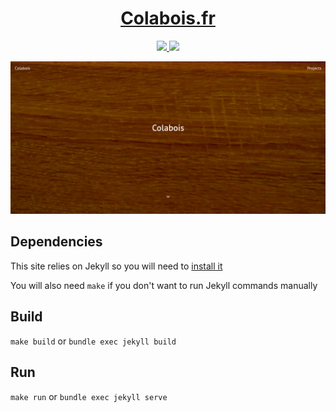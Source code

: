 <h1 align="center"><a href src="https://colabois.fr"> Colabois.fr </a></h1>

<p align="center">
    <a href="https://colabois.fr">
        <img src="https://moriya.zapto.org/jenkins/buildStatus/icon?job=Colabois%2Fcolabois.fr%2Fmain&subject=production&style=flat">
    </a>
    <a href="https://www-dev.colabois.fr">
        <img src="https://moriya.zapto.org/jenkins/buildStatus/icon?job=Colabois%2Fcolabois.fr%2Fdev&subject=www-dev&style=flat">
    </a>
</p>

<p align="center">
    <img src=".readme/screenshots/1.jpg">
</p>

## Dependencies

This site relies on Jekyll so you will need to [install it](https://jekyllrb.com/docs/installation/)

You will also need `make` if you don't want to run Jekyll commands manually

## Build

`make build` or `bundle exec jekyll build`

## Run

`make run` or `bundle exec jekyll serve`
